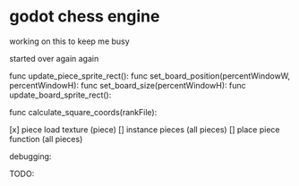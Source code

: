 # godot chess engine
 working on this to keep me busy

started over again again

func update_piece_sprite_rect():
func set_board_position(percentWindowW, percentWindowH):
func set_board_size(percentWindowH):
func update_board_sprite_rect():

func calculate_square_coords(rankFile):

[x] piece load texture (piece)
[] instance pieces (all pieces)
[] place piece function (all pieces)

debugging:  

TODO: 
    


    

